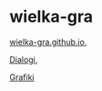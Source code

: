 # wielka-gra

[wielka-gra.github.io](wielka-gra.github.io), <p>
[Dialogi](Dialogi), <p>
[Grafiki](postacie)
